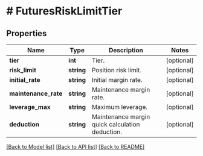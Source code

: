 # # FuturesRiskLimitTier

## Properties

Name | Type | Description | Notes
------------ | ------------- | ------------- | -------------
**tier** | **int** | Tier. | [optional] 
**risk_limit** | **string** | Position risk limit. | [optional] 
**initial_rate** | **string** | Initial margin rate. | [optional] 
**maintenance_rate** | **string** | Maintenance margin rate. | [optional] 
**leverage_max** | **string** | Maximum leverage. | [optional] 
**deduction** | **string** | Maintenance margin quick calculation deduction. | [optional] 

[[Back to Model list]](../../README.md#documentation-for-models) [[Back to API list]](../../README.md#documentation-for-api-endpoints) [[Back to README]](../../README.md)
